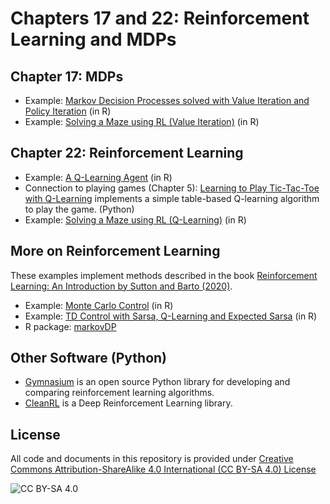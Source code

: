 <!-- #region -->
# Chapters 17 and 22: Reinforcement Learning and MDPs

## Chapter 17: MDPs

* Example: [Markov Decision Processes solved with Value Iteration and Policy Iteration](https://mhahsler.github.io/CS7320-AI/RL/MDP.html) (in R)
* Example: [Solving a Maze using RL (Value Iteration)](https://mhahsler.github.io/CS7320-AI/RL/RL-Maze.html) (in R)

## Chapter 22: Reinforcement Learning
* Example: [A Q-Learning Agent](https://mhahsler.github.io/CS7320-AI/RL/QLearning.html) (in R)
* Connection to playing games (Chapter 5): [Learning to Play Tic-Tac-Toe with Q-Learning](https://colab.research.google.com/github/mhahsler/CS7320-AI/blob/master/RL/tictactoe_RL.ipynb) implements a simple table-based Q-learning algorithm to play the game. (Python)
* Example: [Solving a Maze using RL (Q-Learning)](https://mhahsler.github.io/CS7320-AI/RL/RL-Maze.html) (in R)

## More on Reinforcement Learning

These examples implement methods described in 
the book [Reinforcement Learning: An Introduction
by Sutton and Barto (2020)](http://incompleteideas.net/book/the-book-2nd.html).

* Example: [Monte Carlo Control](https://mhahsler.github.io/CS7320-AI/RL/MC-Control.html) (in R)
* Example: [TD Control with Sarsa, Q-Learning and Expected Sarsa](https://mhahsler.github.io/CS7320-AI/RL/TD-Control.html) (in R)
* R package: [markovDP](https://github.com/mhahsler/markovDP)


## Other Software (Python)
* [Gymnasium](https://github.com/Farama-Foundation/Gymnasium) is an open source Python library for developing and comparing reinforcement learning algorithms.
* [CleanRL](https://github.com/vwxyzjn/cleanrl) is a Deep Reinforcement Learning library.

## License
All code and documents in this repository is provided under [Creative Commons Attribution-ShareAlike 4.0 International (CC BY-SA 4.0) License](https://creativecommons.org/licenses/by-sa/4.0/)

![CC BY-SA 4.0](https://licensebuttons.net/l/by-sa/3.0/88x31.png)
<!-- #endregion -->
